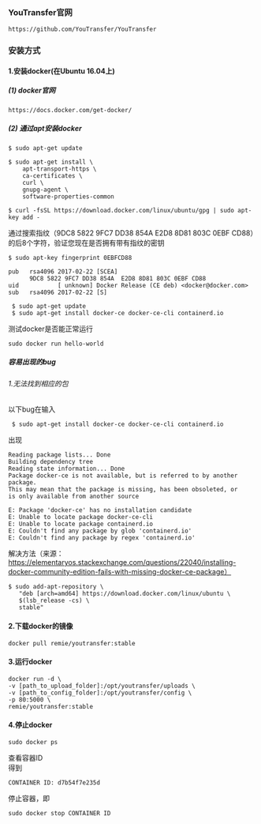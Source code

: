 ### YouTransfer官网
```
https://github.com/YouTransfer/YouTransfer
```
### 安装方式
#### 1.安装docker(在Ubuntu 16.04上)
##### (1) docker官网
```
https://docs.docker.com/get-docker/
```
##### (2) 通过apt安装docker
```
$ sudo apt-get update

$ sudo apt-get install \
    apt-transport-https \
    ca-certificates \
    curl \
    gnupg-agent \
    software-properties-common
```

```
$ curl -fsSL https://download.docker.com/linux/ubuntu/gpg | sudo apt-key add -
```
通过搜索指纹（9DC8 5822 9FC7 DD38 854A  E2D8 8D81 803C 0EBF CD88）的后8个字符，验证您现在是否拥有带有指纹的密钥 
```
$ sudo apt-key fingerprint 0EBFCD88

pub   rsa4096 2017-02-22 [SCEA]
      9DC8 5822 9FC7 DD38 854A  E2D8 8D81 803C 0EBF CD88
uid           [ unknown] Docker Release (CE deb) <docker@docker.com>
sub   rsa4096 2017-02-22 [S]
```
```
 $ sudo apt-get update
 $ sudo apt-get install docker-ce docker-ce-cli containerd.io
```
测试docker是否能正常运行
```
sudo docker run hello-world
```
##### 容易出现的bug
###### 1.无法找到相应的包
以下bug在输入
```
 $ sudo apt-get install docker-ce docker-ce-cli containerd.io
```
出现
```
Reading package lists... Done
Building dependency tree       
Reading state information... Done
Package docker-ce is not available, but is referred to by another package.
This may mean that the package is missing, has been obsoleted, or
is only available from another source

E: Package 'docker-ce' has no installation candidate
E: Unable to locate package docker-ce-cli
E: Unable to locate package containerd.io
E: Couldn't find any package by glob 'containerd.io'
E: Couldn't find any package by regex 'containerd.io'
```
解决方法（来源：https://elementaryos.stackexchange.com/questions/22040/installing-docker-community-edition-fails-with-missing-docker-ce-package）
```
$ sudo add-apt-repository \
   "deb [arch=amd64] https://download.docker.com/linux/ubuntu \
   $(lsb_release -cs) \
   stable"
```
#### 2.下载docker的镜像
```
docker pull remie/youtransfer:stable
```
#### 3.运行docker
```
docker run -d \
-v [path_to_upload_folder]:/opt/youtransfer/uploads \
-v [path_to_config_folder]:/opt/youtransfer/config \
-p 80:5000 \
remie/youtransfer:stable
```
#### 4.停止docker
```
sudo docker ps
```
查看容器ID<br />
得到
```
CONTAINER ID: d7b54f7e235d
```
停止容器，即
```
sudo docker stop CONTAINER ID
```

